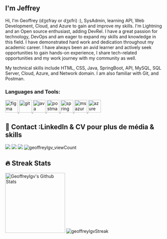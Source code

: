 <!-- **geoffreylgv/geoffreylgv** is a ✨ _special_ ✨ repository because its `README.md` (this file) appears on your GitHub profile. -->

<!-- | [![Twitter](https://img.shields.io/github/stars/geoffreylgv?label=%E2%AD%90%20Github&style=for-the-badge)] | ![Profile Views](https://komarev.com/ghpvc/?username=geoffreylgv&color=blue) | ![Followers](https://img.shields.io/github/followers/geoffreylgv) | ![Stars](https://img.shields.io/github/stars/geoffreylgv?label=Profile%20Stars&logo=Profile%20stars&logoColor=g) |

--| --| --| --|
<p align="center"> <a href="https://twitter.com/geoffreylgv" target="blank">
<img src="https://img.shields.io/twitter/follow/geoffreylgv?logo=twitter&style=for-the-badge" alt="geoffreylgv" /></a>
<a href="https://github.com/geoffreylgv" target="blank"></a>
<a href="https://github.com/geoffreylgv" target="blank">
<img src="" alt="geoffreylgv" /></a>

</p> -->

<!-- starts here -->
<!-- <p align="center">
  <img width="1080" height="500" src="https://github.com/geoffreylgv/geoffreylgv/assets/52314615/51a42def-1104-4d8f-895e-079e69cf9c2c">
</p> -->

## I'm Jeffrey

Hi, I'm Geoffrey (dʒɛfray or dʒɛfri) :), SysAdmin, learning API, Web Development, Cloud, and Azure to gain and improve my skills. I'm Lightning and an Open source enthusiast, adding DevRel. I have a great passion for technology, DevOps and am eager to expand my skills and knowledge in this field. I have demonstrated hard work and dedication throughout my academic career. I have always been an avid learner and actively seek opportunities to gain hands-on experience, I share tech-related opportunities and my work journey with my community as well.

My technical skills include HTML, CSS, Java, SpringBoot, API, MySQL, SQL Server, Cloud, Azure, and Network domain. I am also familiar with Git, and Postman.

<h3 align="left">Languages and Tools:</h3>
<p align="left"> <a href="https://www.figma.com/" target="_blank" rel="noreferrer"> <img src="https://www.vectorlogo.zone/logos/figma/figma-icon.svg" alt="figma" width="40" height="40"/> </a> <a href="https://git-scm.com/" target="_blank" rel="noreferrer"> <img src="https://www.vectorlogo.zone/logos/git-scm/git-scm-icon.svg" alt="git" width="40" height="40"/> </a> <a href="https://developer.mozilla.org/en-US/docs/Web/JavaScript" target="_blank" rel="noreferrer"> <img src="https://www.vectorlogo.zone/logos/java/java-vertical.svg" alt="java" width="40" height="40"/> </a>  <a href="https://postman.com" target="_blank" rel="noreferrer"> <img src="https://www.vectorlogo.zone/logos/getpostman/getpostman-icon.svg" alt="postman" width="40" height="40"/> </a> <a href="https://spring.io" target="_blank" rel="noreferrer"> <img src="https://www.vectorlogo.zone/logos/springio/springio-icon.svg" alt="spring boot" width="40" height="40"/> </a> <a href="https://azure.microsoft.comwt.mc_id=studentamb_252175" target="_blank" rel="noreferrer"> <img src="https://www.vectorlogo.zone/logos/microsoft_azure/microsoft_azure-icon.svg" alt="ms azure" width="40" height="40"/> </a> <a href="https://portal.azure.com" target="_blank" rel="noreferrer"> <img src="https://www.vectorlogo.zone/logos/azurefunctions/azurefunctions-icon.svg" alt="azure function" width="40" height="40"/> </a> </p>


## 📣 Contact :LinkedIn & CV pour plus de média & skills

<p align="center">

  <a href="https://linkedin.com/in/geoffreylgv"><img src="https://img.shields.io/badge/linkedin-0077B5.svg?style=for-the-badge&logo=linkedin&logoColor=white"/></a>
  <a href="https://twitter.com/geoffreylgv"><img src="https://img.shields.io/badge/twitter-1DA1F2.svg?style=for-the-badge&logo=twitter&logoColor=white"/></a>
  <a href="https://geoffreylogovi.me/"><img src="https://img.shields.io/website-up-down-green-red/http/monip.org.svg?style=for-the-badge&logo=web&logoColor=white"/></a>
 <img src="https://komarev.com/ghpvc/?username=geoffreylgv&label=Profile%20views&color=0e75b6&style=plastic" alt="geoffreylgv_viewCount" /> </p>

## 🔥 Streak Stats

<a href="https://github.com/geoffreylgv"><img alt="Geoffreylgv's Github Stats" src="https://github-readme-stats.vercel.app/api?username=geoffreylgv&show_icons=true&count_private=true&title_color=f69673&icon_color=1b93c9&show_owner=true" height="190px"/></a>
<img src="https://github-readme-streak-stats.herokuapp.com/?user=geoffreylgv&title_color=f69673&icon_color=1b93c9&show_owner=true" alt="geoffreylgvStreak"/>
  
<!--
## 📊 Github Stats

[![geoffreylgv's GitHub | Stats](https://stats.quine.sh/geoffreylgv/github?theme=dark)](https://geoffreylogovi.me)

[![geoffreylgv's GitHub | Languages Over Time](https://stats.quine.sh/geoffreylgv/languages-over-time?theme=dark)](https://geoffreylogovi.me)

## 💻 GitHub Profile Stats

  <p align="center">
  **Note importante:** Les most languange ne sont qu'une métrique des langues de mon code public et ne reflète pas l'expérience ou le niveau de compétence. Ainsi, vous comprendrez que mes repository sont plus développement Front et WebDesign, j'ai récemment commencé à faire du REST API et du Backend.
  <br/>

![Metrics](https://metrics.lecoq.io/geoffreylgv?template=classic&base=header%2C%20activity%2C%20community%2C%20repositories%2C%20metadata&base.indepth=false&base.hireable=false&base.skip=false&config.timezone=UTC) -->
</p>
